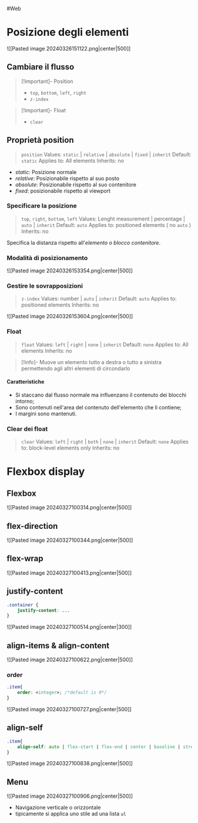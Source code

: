 #Web 
# Posizione degli elementi
![[Pasted image 20240326151122.png|center|500]]
## Cambiare il flusso
>[!important]- Position
>- `top`, `bottom`, `left`, `right`
>- `z-index`

>[!important]- Float
>- `clear`

## Proprietà position
>`position`
>Values: `static` | `relative` | `absolute` | `fixed` | `inherit`
>Default: `static`
>Applies to: All elements
>Inherits: no

- *static*: Posizione normale
- *relative*: Posizionabile rispetto al suo posto
- *absolute*: Posizionabile rispetto al suo contenitore
- *fixed*: posizionabile rispetto al viewport
### Specificare la posizione
>`top`, `right`, `bottom`, `left`
>Values: Lenght measurement | percentage | `auto` | `inherit`
>Default: `auto`
>Applies to: positioned elements ( no `auto` )
>Inherits: no

Specifica la distanza rispetto all'*elemento o blocco contenitore*.
### Modalità di posizionamento
![[Pasted image 20240326153354.png|center|500]]
### Gestire le sovrapposizioni
>`z-index`
>Values: number | `auto` | `inherit`
>Default: `auto`
>Applies to: positioned elements 
>Inherits: no

![[Pasted image 20240326153604.png|center|500]]
### Float
>`float`
>Values: `left` | `right` | `none` | `inherit`
>Default: `none`
>Applies to: All elements 
>Inherits: no

>[!info]- Muove un elemento tutto a destra o tutto a sinistra permettendo agli altri elementi di circondarlo

#### Caratteristiche
- Si staccano dal flusso  normale ma influenzano il contenuto dei blocchi intorno;
- Sono contenuti nell'area del contenuto dell'elemento che li contiene;
- I margini sono mantenuti.
### Clear dei float
>`clear`
>Values: `left` | `right` | `both` | `none` | `inherit`
>Default: `none`
>Applies to: block-level elements only
>Inherits: no
# Flexbox display
## Flexbox
![[Pasted image 20240327100314.png|center|500]]
## flex-direction
![[Pasted image 20240327100344.png|center|500]]
## flex-wrap
![[Pasted image 20240327100413.png|center|500]]
## justify-content
```CSS
.container {
	justify-content: ...
}
```

![[Pasted image 20240327100514.png|center|300]]
## align-items & align-content
![[Pasted image 20240327100622.png|center|500]]
### order
```CSS
.item{
	order: <integer>; /*default is 0*/
}
```

![[Pasted image 20240327100727.png|center|500]]
## align-self
```CSS
.item{
	align-self: auto | flex-start | flex-end | center | baseline | stretch;
}
```

![[Pasted image 20240327100838.png|center|500]]
## Menu
![[Pasted image 20240327100906.png|center|500]]
- Navigazione verticale o orizzontale
- tipicamente si applica uno stile ad una lista `ul`
